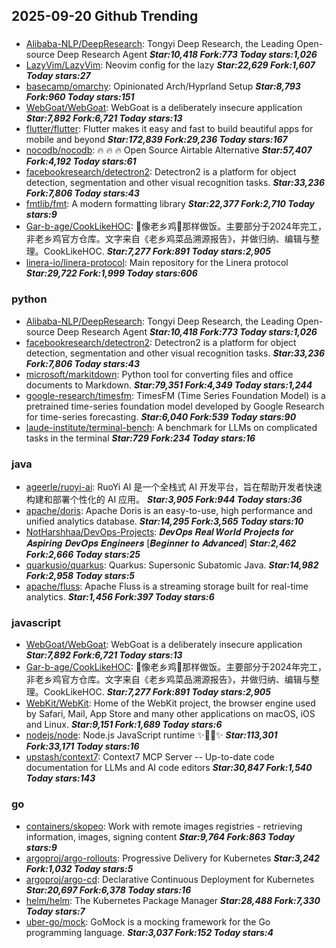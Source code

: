 ## 2025-09-20 Github Trending

### 
* [Alibaba-NLP/DeepResearch](https://github.com/Alibaba-NLP/DeepResearch): Tongyi Deep Research, the Leading Open-source Deep Research Agent ***Star:10,418 Fork:773 Today stars:1,026***
* [LazyVim/LazyVim](https://github.com/LazyVim/LazyVim): Neovim config for the lazy ***Star:22,629 Fork:1,607 Today stars:27***
* [basecamp/omarchy](https://github.com/basecamp/omarchy): Opinionated Arch/Hyprland Setup ***Star:8,793 Fork:960 Today stars:151***
* [WebGoat/WebGoat](https://github.com/WebGoat/WebGoat): WebGoat is a deliberately insecure application ***Star:7,892 Fork:6,721 Today stars:13***
* [flutter/flutter](https://github.com/flutter/flutter): Flutter makes it easy and fast to build beautiful apps for mobile and beyond ***Star:172,839 Fork:29,236 Today stars:167***
* [nocodb/nocodb](https://github.com/nocodb/nocodb): 🔥 🔥 🔥 Open Source Airtable Alternative ***Star:57,407 Fork:4,192 Today stars:61***
* [facebookresearch/detectron2](https://github.com/facebookresearch/detectron2): Detectron2 is a platform for object detection, segmentation and other visual recognition tasks. ***Star:33,236 Fork:7,806 Today stars:43***
* [fmtlib/fmt](https://github.com/fmtlib/fmt): A modern formatting library ***Star:22,377 Fork:2,710 Today stars:9***
* [Gar-b-age/CookLikeHOC](https://github.com/Gar-b-age/CookLikeHOC): 🥢像老乡鸡🐔那样做饭。主要部分于2024年完工，非老乡鸡官方仓库。文字来自《老乡鸡菜品溯源报告》，并做归纳、编辑与整理。CookLikeHOC. ***Star:7,277 Fork:891 Today stars:2,905***
* [linera-io/linera-protocol](https://github.com/linera-io/linera-protocol): Main repository for the Linera protocol ***Star:29,722 Fork:1,999 Today stars:606***

### python
* [Alibaba-NLP/DeepResearch](https://github.com/Alibaba-NLP/DeepResearch): Tongyi Deep Research, the Leading Open-source Deep Research Agent ***Star:10,418 Fork:773 Today stars:1,026***
* [facebookresearch/detectron2](https://github.com/facebookresearch/detectron2): Detectron2 is a platform for object detection, segmentation and other visual recognition tasks. ***Star:33,236 Fork:7,806 Today stars:43***
* [microsoft/markitdown](https://github.com/microsoft/markitdown): Python tool for converting files and office documents to Markdown. ***Star:79,351 Fork:4,349 Today stars:1,244***
* [google-research/timesfm](https://github.com/google-research/timesfm): TimesFM (Time Series Foundation Model) is a pretrained time-series foundation model developed by Google Research for time-series forecasting. ***Star:6,040 Fork:539 Today stars:90***
* [laude-institute/terminal-bench](https://github.com/laude-institute/terminal-bench): A benchmark for LLMs on complicated tasks in the terminal ***Star:729 Fork:234 Today stars:16***

### java
* [ageerle/ruoyi-ai](https://github.com/ageerle/ruoyi-ai): RuoYi AI 是一个全栈式 AI 开发平台，旨在帮助开发者快速构建和部署个性化的 AI 应用。 ***Star:3,905 Fork:944 Today stars:36***
* [apache/doris](https://github.com/apache/doris): Apache Doris is an easy-to-use, high performance and unified analytics database. ***Star:14,295 Fork:3,565 Today stars:10***
* [NotHarshhaa/DevOps-Projects](https://github.com/NotHarshhaa/DevOps-Projects): 𝑫𝒆𝒗𝑶𝒑𝒔 𝑹𝒆𝒂𝒍 𝑾𝒐𝒓𝒍𝒅 𝑷𝒓𝒐𝒋𝒆𝒄𝒕𝒔 𝒇𝒐𝒓 𝑨𝒔𝒑𝒊𝒓𝒊𝒏𝒈 𝑫𝒆𝒗𝑶𝒑𝒔 𝑬𝒏𝒈𝒊𝒏𝒆𝒆𝒓𝒔 [𝑩𝒆𝒈𝒊𝒏𝒏𝒆𝒓 𝒕𝒐 𝑨𝒅𝒗𝒂𝒏𝒄𝒆𝒅] ***Star:2,462 Fork:2,666 Today stars:25***
* [quarkusio/quarkus](https://github.com/quarkusio/quarkus): Quarkus: Supersonic Subatomic Java. ***Star:14,982 Fork:2,958 Today stars:5***
* [apache/fluss](https://github.com/apache/fluss): Apache Fluss is a streaming storage built for real-time analytics. ***Star:1,456 Fork:397 Today stars:6***

### javascript
* [WebGoat/WebGoat](https://github.com/WebGoat/WebGoat): WebGoat is a deliberately insecure application ***Star:7,892 Fork:6,721 Today stars:13***
* [Gar-b-age/CookLikeHOC](https://github.com/Gar-b-age/CookLikeHOC): 🥢像老乡鸡🐔那样做饭。主要部分于2024年完工，非老乡鸡官方仓库。文字来自《老乡鸡菜品溯源报告》，并做归纳、编辑与整理。CookLikeHOC. ***Star:7,277 Fork:891 Today stars:2,905***
* [WebKit/WebKit](https://github.com/WebKit/WebKit): Home of the WebKit project, the browser engine used by Safari, Mail, App Store and many other applications on macOS, iOS and Linux. ***Star:9,151 Fork:1,689 Today stars:6***
* [nodejs/node](https://github.com/nodejs/node): Node.js JavaScript runtime ✨🐢🚀✨ ***Star:113,301 Fork:33,171 Today stars:16***
* [upstash/context7](https://github.com/upstash/context7): Context7 MCP Server -- Up-to-date code documentation for LLMs and AI code editors ***Star:30,847 Fork:1,540 Today stars:143***

### go
* [containers/skopeo](https://github.com/containers/skopeo): Work with remote images registries - retrieving information, images, signing content ***Star:9,764 Fork:863 Today stars:9***
* [argoproj/argo-rollouts](https://github.com/argoproj/argo-rollouts): Progressive Delivery for Kubernetes ***Star:3,242 Fork:1,032 Today stars:5***
* [argoproj/argo-cd](https://github.com/argoproj/argo-cd): Declarative Continuous Deployment for Kubernetes ***Star:20,697 Fork:6,378 Today stars:16***
* [helm/helm](https://github.com/helm/helm): The Kubernetes Package Manager ***Star:28,488 Fork:7,330 Today stars:7***
* [uber-go/mock](https://github.com/uber-go/mock): GoMock is a mocking framework for the Go programming language. ***Star:3,037 Fork:152 Today stars:4***

